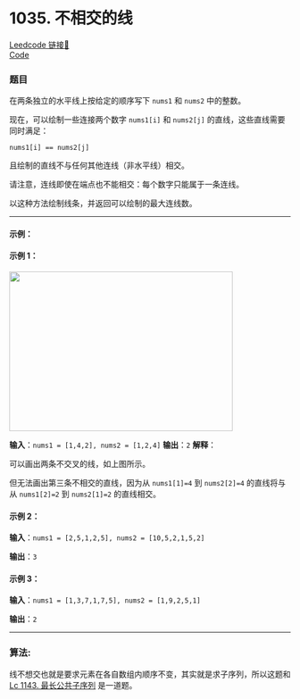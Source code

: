 # 1035. 不相交的线

[Leedcode 链接🔗](https://leetcode.cn/problems/uncrossed-lines/description/)  
[Code](https://github.com/alstondu/lc/blob/main/1035/1035.cpp)

### 题目

在两条独立的水平线上按给定的顺序写下 `nums1` 和 `nums2` 中的整数。

现在，可以绘制一些连接两个数字 `nums1[i]` 和 `nums2[j]` 的直线，这些直线需要同时满足：

 `nums1[i] == nums2[j]`
 
且绘制的直线不与任何其他连线（非水平线）相交。

请注意，连线即使在端点也不能相交：每个数字只能属于一条连线。

以这种方法绘制线条，并返回可以绘制的最大连线数。

---

#### 示例：

#### 示例 1：

<img alt="" src="https://assets.leetcode.com/uploads/2019/04/26/142.png" style="width: 400px; height: 286px;">

**输入**：`nums1 = [1,4,2], nums2 = [1,2,4]`
**输出**：`2`
**解释**：

可以画出两条不交叉的线，如上图所示。 

但无法画出第三条不相交的直线，因为从 `nums1[1]=4` 到 `nums2[2]=4` 的直线将与从 `nums1[2]=2` 到 `nums2[1]=2` 的直线相交。

#### 示例 2：

**输入**：`nums1 = [2,5,1,2,5], nums2 = [10,5,2,1,5,2]`

**输出**：`3`

#### 示例 3：

**输入**：`nums1 = [1,3,7,1,7,5], nums2 = [1,9,2,5,1]`

**输出**：`2`

---

### 算法:

线不想交也就是要求元素在各自数组内顺序不变，其实就是求子序列，所以这题和 [Lc 1143. 最长公共子序列](https://github.com/alstondu/lc/blob/main/1143/README.md) 是一道题。